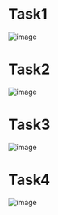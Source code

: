 # Task1
![image](https://github.com/user-attachments/assets/1de2743f-6916-47b3-acbb-eef4df0d7fcb)
# Task2
![image](https://github.com/user-attachments/assets/1b45ea93-e544-4a41-b829-05b542e22137)
# Task3
![image](https://github.com/user-attachments/assets/dc3b6032-e990-4b5a-be92-16a372b4469f)
# Task4
![image](https://github.com/user-attachments/assets/092743dc-63ad-4ae9-b19c-b85d6fb24756)


